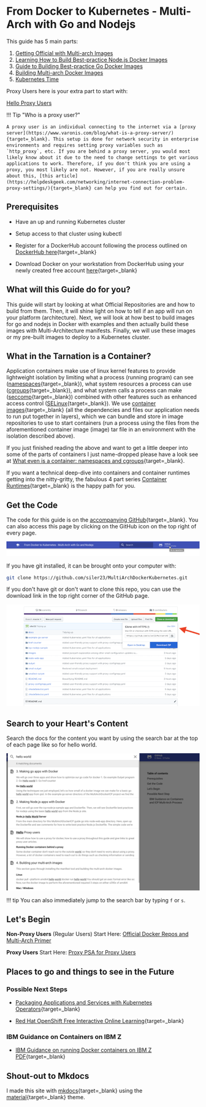 # From Docker to Kubernetes - Multi-Arch with Go and Nodejs

This guide has 5 main parts:

1. [Getting Official with Multi-arch Images](1-Official-Multiarch.md)
2. [Learning How to Build Best-practice Node.js Docker Images](2-Best-Practice-Nodejs.md)
3. [Guide to Building Best-practice Go Docker Images](3-Best-Practice-go.md)
4. [Building Multi-arch Docker Images](4-Build-MultiArch.md)
5. [Kubernetes Time](5-Deploy-to-Kubernetes.md)

Proxy Users here is your extra part to start with:

[Hello Proxy Users](0-ProxyPSA.md)

!!! Tip "Who is a proxy user?"

    A proxy user is an individual connecting to the internet via a [proxy server](https://www.varonis.com/blog/what-is-a-proxy-server/){target=_blank}. This setup is done for network security in enterprise environments and requires setting proxy variables such as `http_proxy`, etc. If you are behind a proxy server, you would most likely know about it due to the need to change settings to get various applications to work. Therefore, if you don't think you are using a proxy, you most likely are not. However, if you are really unsure about this, [this article](https://helpdeskgeek.com/networking/internet-connection-problem-proxy-settings/){target=_blank} can help you find out for certain.

## Prerequisites

* Have an up and running Kubernetes cluster

* Setup access to that cluster using kubectl

* Register for a DockerHub account following the process outlined on [DockerHub here](https://success.docker.com/article/how-do-you-register-for-a-docker-id){target=_blank}

* Download Docker on your workstation from DockerHub using your newly created free account [here](https://hub.docker.com/?overlay=onboarding){target=_blank}

## What will this Guide do for you?

This guide will start by looking at what Official Repositories are and how to build from them. Then, it will shine light on how to tell if an app will run on your platform (architecture). Next, we will look at how best to build images for go and nodejs in Docker with examples and then actually build these images with Multi-Architecture manifests. Finally, we will use these images or my pre-built images to deploy to a Kubernetes cluster.

## What in the Tarnation is a Container?

Application containers make use of linux kernel features to provide lightweight isolation by limiting what a process (running program) can see ([namespaces](http://man7.org/linux/man-pages/man7/namespaces.7.html){target=_blank}), what system resources a process can use ([cgroups](http://man7.org/linux/man-pages/man7/cgroups.7.html){target=_blank}), and what system calls a process can make ([seccomp](http://man7.org/linux/man-pages/man2/seccomp.2.html){target=_blank}) combined with other features such as enhanced access control ([SELinux](https://selinuxproject.org/page/Main_Page){target=_blank}). We use [container images](https://www.docker.com/resources/what-container){target=_blank} (all the dependencies and files our application needs to run put together in layers), which we can bundle and store in image repositories to use to start containers (run a process using the files from the aforementioned container image (image) tar file in an environment with the isolation described above).

If you just finished reading the above and want to get a little deeper into some of the parts of containers I just name-dropped please have a look see at [What even is a container: namespaces and cgroups](https://jvns.ca/blog/2016/10/10/what-even-is-a-container/){target=_blank}.

If you want a technical deep-dive into containers and container runtimes getting into the nitty-gritty, the fabulous 4 part series [Container Runtimes](https://www.ianlewis.org/en/container-runtimes-part-1-introduction-container-r){target=_blank} is the happy path for you.

## Get the Code

The code for this guide is on the [accompanying GitHub](https://github.com/siler23/MultiArchDockerKubernetes){target=_blank}. You can also access this page by clicking on the GitHub icon on the top right of every page.

![Github link](images/Go_To_Repo.png)

If you have git installed, it can be brought onto your computer with:

``` bash
git clone https://github.com/siler23/MultiArchDockerKubernetes.git
```

If you don't have git or don't want to clone this repo, you can use the download link in the top right corner of the GitHub page.

![Download Image](images/DownloadRepo.png)

## Search to your Heart's Content

Search the docs for the content you want by using the search bar at the top of each page like so for hello world.

![Search my pages](images/search_multiarch.png)

!!! tip
    You can also immediately jump to the search bar by typing `f` or `s`.

## Let's Begin

**Non-Proxy Users** (Regular Users) Start Here:
[Official Docker Repos and Multi-Arch Primer](1-Official-Multiarch.md)

**Proxy Users** Start Here:
[Proxy PSA for Proxy Users](0-ProxyPSA.md)

## Places to go and things to see in the Future

### Possible Next Steps

* [Packaging Applications and Services with Kubernetes Operators](https://developers.redhat.com/topics/kubernetes/operators){target=_blank}

* [Red Hat OpenShift Free Interactive Online Learning](https://learn.openshift.com){target=_blank}

### IBM Guidance on Containers on IBM Z

* [IBM Guidance on running Docker containers on IBM Z PDF](http://public.dhe.ibm.com/software/dw/linux390/docu/l177vd00.pdf){target=_blank}

## Shout-out to Mkdocs

I made this site with [mkdocs](https://www.mkdocs.org){target=_blank} using the [material](https://squidfunk.github.io/mkdocs-material/){target=_blank} theme.
